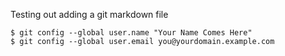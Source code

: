 Testing out adding a git markdown file
```
$ git config --global user.name "Your Name Comes Here"
$ git config --global user.email you@yourdomain.example.com
```
